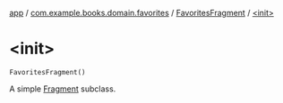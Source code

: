 [app](../../index.md) / [com.example.books.domain.favorites](../index.md) / [FavoritesFragment](index.md) / [&lt;init&gt;](./-init-.md)

# &lt;init&gt;

`FavoritesFragment()`

A simple [Fragment](#) subclass.

